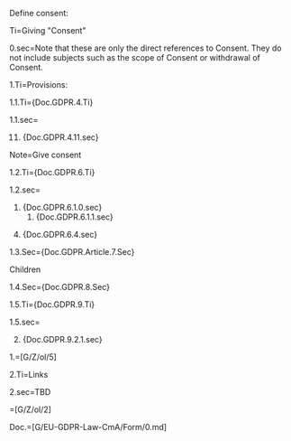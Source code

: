 Define consent:

Ti=Giving "Consent"

0.sec=Note that these are only the direct references to Consent.  They do not include subjects such as the scope of Consent or withdrawal of Consent.

1.Ti=Provisions:

1.1.Ti={Doc.GDPR.4.Ti}

1.1.sec=<ol start=11><li>{Doc.GDPR.4.11.sec}</ol>

Note=Give consent

1.2.Ti={Doc.GDPR.6.Ti}

1.2.sec=<ol><li>{Doc.GDPR.6.1.0.sec}<ol><li>{Doc.GDPR.6.1.1.sec}</ol></ol><ol start=4><li>{Doc.GDPR.6.4.sec}</ol>

1.3.Sec={Doc.GDPR.Article.7.Sec}

Children

1.4.Sec={Doc.GDPR.8.Sec}

1.5.Ti={Doc.GDPR.9.Ti}

1.5.sec=<ol start=2><li>{Doc.GDPR.9.2.1.sec}</ol>

1.=[G/Z/ol/5]

2.Ti=Links

2.sec=TBD

=[G/Z/ol/2]

Doc.=[G/EU-GDPR-Law-CmA/Form/0.md]